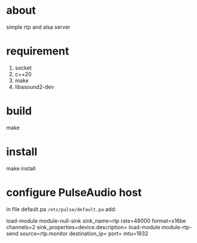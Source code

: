 # about

simple rtp and alsa server

# requirement

1. socket
3. c++20
4. make
5. libasound2-dev

# build

make

# install

make install

# configure PulseAudio host

in file default.pa `/etc/pulse/default.pa` add:

load-module module-null-sink sink_name=rtp rate=48000 format=s16be channels=2 sink_properties=device.description=<name>
load-module module-rtp-send source=rtp.monitor destination_ip=<ip server> port=<port server> mtu=1932
